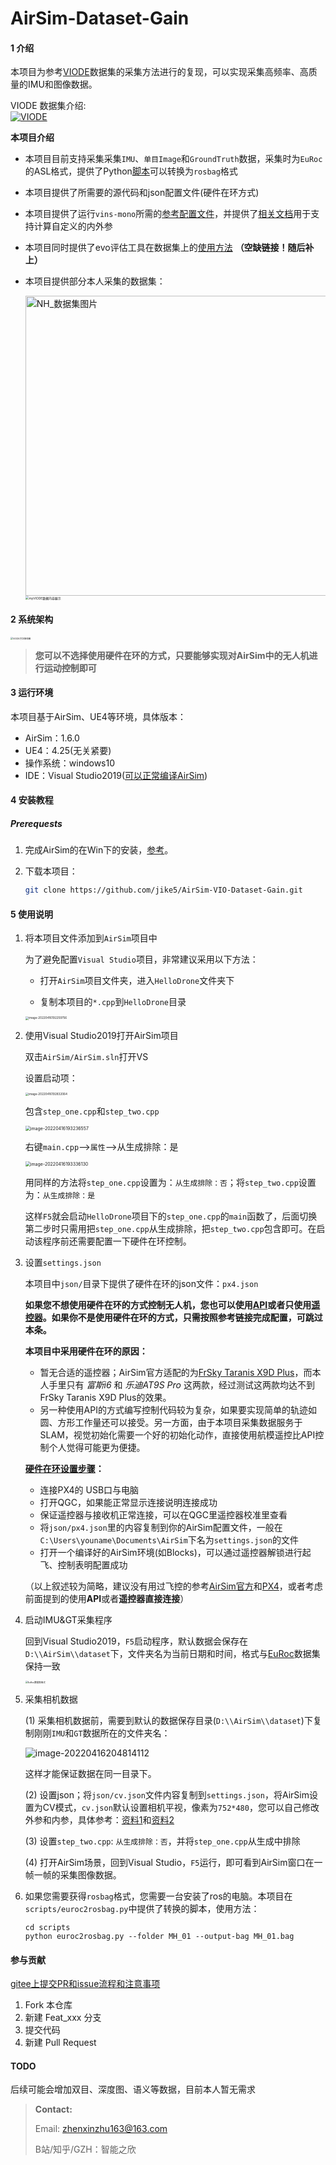 # AirSim-Dataset-Gain

#### 1 介绍
本项目为参考[VIODE](https://github.com/kminoda/VIODE)数据集的采集方法进行的复现，可以实现采集高频率、高质量的IMU和图像数据。

VIODE 数据集介绍:  
[![VIODE](http://img.youtube.com/vi/LlFTyQf_dlo/0.jpg)](https://youtu.be/LlFTyQf_dlo "VIODE")

**本项目介绍**

* 本项目目前支持采集采集`IMU`、`单目Image`和`GroundTruth`数据，采集时为`EuRoc`的ASL格式，提供了Python[脚本](./scripts/euroc2rosbag.py)可以转换为`rosbag`格式

* 本项目提供了所需要的源代码和json配置文件(硬件在环方式)

* 本项目提供了运行`vins-mono`所需的[参考配置文件](./calibration_files/airsim_config.yaml)，并提供了[相关文档](https://zhuanlan.zhihu.com/p/482098440)用于支持计算自定义的内外参

* 本项目同时提供了evo评估工具在数据集上的[使用方法]() **（空缺链接！随后补上）**

* 本项目提供部分本人采集的数据集：

  <img src=".assets/NH_数据集图片.png" alt="NH_数据集图片" width="640" height="480" />

  <img src=".assets/myVIODE数据内容展示.jpg" alt="myVIODE数据内容展示" style="zoom: 35%;" />

#### 2 系统架构

<img src=".assets/VIODE方法架构图-16501021690221.png" alt="VIODE方法架构图" style="zoom: 25%;" />

> **您可以不选择使用硬件在环的方式，只要能够实现对AirSim中的无人机进行运动控制即可**

#### 3 运行环境

本项目基于AirSim、UE4等环境，具体版本：

* AirSim：1.6.0
* UE4：4.25(无关紧要)
* 操作系统：windows10
* IDE：Visual Studio2019([可以正常编译AirSim](https://microsoft.github.io/AirSim/build_windows/))


#### 4 安装教程

##### Prerequests

1. 完成AirSim的在Win下的安装，[参考](https://microsoft.github.io/AirSim/build_windows/)。

2. 下载本项目：

   ```bash
   git clone https://github.com/jike5/AirSim-VIO-Dataset-Gain.git
   ```

#### 5 使用说明

1. 将本项目文件添加到`AirSim`项目中

   为了避免配置`Visual Studio`项目，非常建议采用以下方法：

   * 打开`AirSim`项目文件夹，进入`HelloDrone`文件夹下

   * 复制本项目的`*.cpp`到`HelloDrone`目录

   <img src=".assets\image-20220416192259756.png" alt="image-20220416192259756" style="zoom: 33%;" />

2. 使用Visual Studio2019打开AirSim项目

      双击`AirSim/AirSim.sln`打开VS

      设置启动项：

      <img src=".assets/image-20220416192832064.png" alt="image-20220416192832064" style="zoom: 33%;"/>

      包含`step_one.cpp`和`step_two.cpp`

      <img src=".assets/image-20220416193236557.png" alt="image-20220416193236557" style="zoom: 50%;" />

      右键`main.cpp`-->`属性`-->从生成排除：是

      <img src=".assets/image-20220416193336130.png" alt="image-20220416193336130" style="zoom: 50%;" />

      用同样的方法将`step_one.cpp`设置为：`从生成排除：否`；将`step_two.cpp`设置为：`从生成排除：是`

      这样`F5`就会启动`HelloDrone`项目下的`step_one.cpp`的`main`函数了，后面切换第二步时只需用把`step_one.cpp`从生成排除，把`step_two.cpp`包含即可。在启动该程序前还需要配置一下硬件在环控制。

3. 设置`settings.json`

      本项目中`json/`目录下提供了硬件在环的json文件：`px4.json`

      **如果您不想使用硬件在环的方式控制无人机，您也可以使用[API](https://microsoft.github.io/AirSim/apis/#apis-for-multirotor)或者只使用[遥控器](https://microsoft.github.io/AirSim/remote_control/#rc-setup-for-default-config)。如果你不是使用硬件在环的方式，只需按照参考链接完成配置，可跳过本条。**

      **本项目中采用硬件在环的原因：**

      * 暂无合适的遥控器；AirSim官方适配的为[FrSky Taranis X9D Plus](https://hobbyking.com/en_us/frsky-2-4ghz-accst-taranis-x9d-plus-and-x8r-combo-digital-telemetry-radio-system-mode-2.html)，而本人手里只有 *富斯i6* 和 *乐迪AT9S Pro* 这两款，经过测试这两款均达不到FrSky Taranis X9D Plus的效果。
      * 另一种使用API的方式编写控制代码较为复杂，如果要实现简单的轨迹如圆、方形工作量还可以接受。另一方面，由于本项目采集数据服务于SLAM，视觉初始化需要一个好的初始化动作，直接使用航模遥控比API控制个人觉得可能更为便捷。

      **[硬件在环设置步骤](https://microsoft.github.io/AirSim/px4_setup/)：**

      * 连接PX4的 USB口与电脑
      * 打开QGC，如果能正常显示连接说明连接成功
      * 保证遥控器与接收机正常连接，可以在QGC里遥控器校准里查看
      * 将`json/px4.json`里的内容复制到你的AirSim配置文件，一般在`C:\Users\youname\Documents\AirSim`下名为`settings.json`的文件
      * 打开一个编译好的AirSim环境(如Blocks)，可以通过遥控器解锁进行起飞、控制表明配置成功

      （以上叙述较为简略，建议没有用过飞控的参考[AirSim官方](https://microsoft.github.io/AirSim/px4_setup/)和[PX4](https://docs.px4.io/master/en/)，或者考虑前面提到的使用**API**或者**遥控器直接连接**）

4. 启动IMU&GT采集程序

      回到Visual Studio2019，`F5`启动程序，默认数据会保存在`D:\\AirSim\\dataset`下，文件夹名为当前日期和时间，格式与[EuRoc](https://projects.asl.ethz.ch/datasets/doku.php?id=kmavvisualinertialdatasets#the_euroc_mav_dataset)数据集保持一致

      <img src=".assets/EuRoc数据集格式.png" alt="EuRoc数据集格式" style="zoom: 25%;" />

5. 采集相机数据

      (1) 采集相机数据前，需要到默认的数据保存目录(`D:\\AirSim\\dataset`)下复制刚刚`IMU`和`GT`数据所在的文件夹名：

      ![image-20220416204814112](.assets/image-20220416204814112.png)

      这样才能保证数据在同一目录下。

      (2) 设置json；将`json/cv.json`文件内容复制到`settings.json`，将AirSim设置为CV模式，`cv.json`默认设置相机平视，像素为`752*480`，您可以自己修改外参和内参，具体参考：[资料1](https://zhuanlan.zhihu.com/p/482098440)和[资料2](./calibration_files/airsim_config.yaml)

      (3) 设置`step_two.cpp`: `从生成排除：否`，并将`step_one.cpp`从生成中排除

      (4) 打开AirSim场景，回到Visual Studio，`F5`运行，即可看到AirSim窗口在一帧一帧的采集图像数据。

6. 如果您需要获得`rosbag`格式，您需要一台安装了ros的电脑。本项目在`scripts/euroc2rosbag.py`中提供了转换的脚本，使用方法：

      ```
      cd scripts
      python euroc2rosbag.py --folder MH_01 --output-bag MH_01.bag
      ```

#### 参与贡献

[gitee上提交PR和issue流程和注意事项](https://xie.infoq.cn/article/3c5e8757345d4a3208aa48ca6)

1.  Fork 本仓库
2.  新建 Feat_xxx 分支
3.  提交代码
4.  新建 Pull Request

#### TODO

后续可能会增加双目、深度图、语义等数据，目前本人暂无需求

> **Contact:** 
>
> Email: zhenxinzhu163@163.com
>
> B站/知乎/GZH：智能之欣
>


